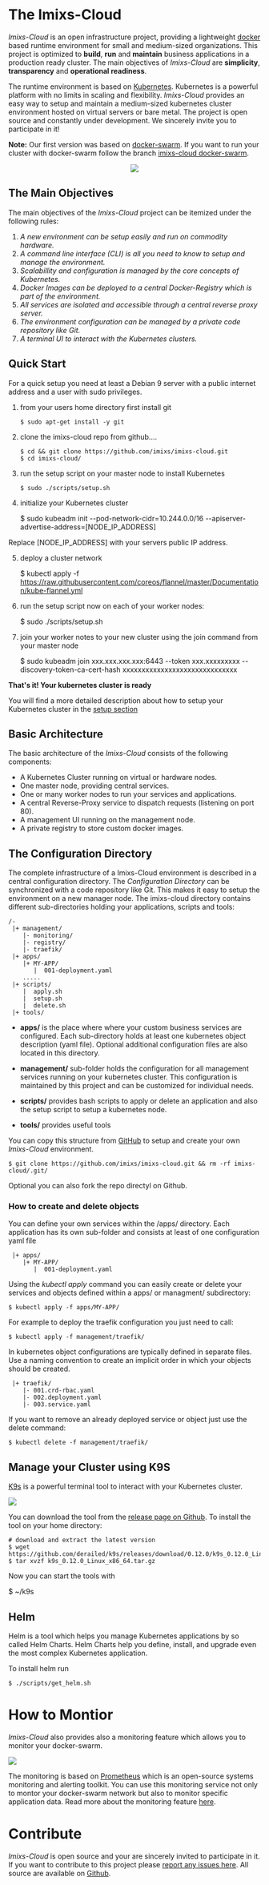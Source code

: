 # The Imixs-Cloud

_Imixs-Cloud_ is an open infrastructure project, providing a lightweight [docker](https://www.docker.com/) based runtime environment for small and medium-sized organizations. This project is optimized to **build**, **run** and **maintain** business applications in a production ready cluster. The main objectives of _Imixs-Cloud_ are **simplicity**, **transparency** and **operational readiness**. 

The runtime environment is based on [Kubernetes](https://kubernetes.io/). Kubernetes is a powerful platform with no limits in scaling and flexibility. _Imixs-Cloud_ provides an easy way to setup and maintain a medium-sized kubernetes cluster environment hosted on virtual servers or bare metal. The project is open source and constantly under development. We sincerely invite you to participate in it!

**Note:** Our first version was based on [docker-swarm](https://docs.docker.com/engine/swarm/). If you want to run your cluster with docker-swarm follow the branch [imixs-cloud docker-swarm](https://github.com/imixs/imixs-cloud/tree/docker-swarm).




<p align="center"><img src="./doc/docker-k8s-logo.png" /></p>

## The Main Objectives
The main objectives of the _Imixs-Cloud_ project can be itemized under the following rules:

 1. _A new environment can be setup easily and run on commodity hardware._
 2. _A command line interface (CLI) is all you need to know to setup and manage the environment._ 
 3. _Scalabillity and configuration is managed by the core concepts of Kubernetes._
 4. _Docker Images can be deployed to a central Docker-Registry which is part of the environment._
 5. _All services are isolated and accessible through a central reverse proxy server._
 6. _The environment configuration can be managed by a private code repository like Git._
 7. _A terminal UI to interact with the Kubernetes clusters._
 
 
## Quick Start

For a quick setup you need at least a Debian 9 server with a public internet address and a user with sudo privileges.

1) from your users home directory first install git 

	   $ sudo apt-get install -y git 

2) clone the imixs-cloud repo from github....

	   $ cd && git clone https://github.com/imixs/imixs-cloud.git
	   $ cd imixs-cloud/

3) run the setup script on your master node to install Kubernetes
 
	   $ sudo ./scripts/setup.sh

 
4) initialize your Kubernetes cluster

	$ sudo kubeadm init --pod-network-cidr=10.244.0.0/16 --apiserver-advertise-address=[NODE_IP_ADDRESS]

Replace [NODE\_IP\_ADDRESS] with your servers public IP address. 

5) deploy a cluster network

	$ kubectl apply -f https://raw.githubusercontent.com/coreos/flannel/master/Documentation/kube-flannel.yml


6) run the setup script now on each of your worker nodes:

	$ sudo ./scripts/setup.sh

7) join your worker notes to your new cluster using the join command from your master node

	$ sudo kubeadm join xxx.xxx.xxx.xxx:6443 --token xxx.xxxxxxxxx  --discovery-token-ca-cert-hash xxxxxxxxxxxxxxxxxxxxxxxxxxxxxx 


 
**That's it! Your kubernetes cluster is ready**

You will find a more detailed description about how to setup your Kubernetes cluster  in the [setup section](doc/SETUP.md)



 
## Basic Architecture

The basic architecture of the _Imixs-Cloud_ consists of the following components:

 * A Kubernetes Cluster running on virtual or hardware nodes. 
 * One master node, providing central services.
 * One or many worker nodes to run your services and applications. 
 * A central Reverse-Proxy service to dispatch requests (listening on port 80).
 * A management UI running on the management node.
 * A private registry to store custom docker images.
 

 
## The Configuration Directory 
 
The complete infrastructure of a Imixs-Cloud environment is described in a central configuration directory. The _Configuration Directory_ can be synchronized with a code repository like Git. This makes it easy to setup the environment on a new manager node. The imixs-cloud directory contains different sub-directories holding your applications, scripts and tools:

	/-
	 |+ management/
	    |- monitoring/
	    |- registry/
	    |- traefik/
	 |+ apps/
	    |+ MY-APP/
	       |  001-deployment.yaml
	    .....
	 |+ scripts/
	    |  apply.sh
	    |  setup.sh
	    |  delete.sh
	 |+ tools/


 - **apps/** is the place where where your custom business services are configured. Each sub-directory holds at least one kubernetes object description (yaml file). Optional additional configuration files are also located in this directory. 

 - **management/** sub-folder holds the configuration for all management services running on your kubernetes cluster. This configuration is maintained by this project and can be customized for individual needs. 

 - **scripts/**  provides bash scripts to apply or delete an application and also the setup script to setup a kubernetes node.

 - **tools/**  provides useful tools


You can copy this structure from [GitHub](https://github.com/imixs/imixs-cloud) to setup and create your own _Imixs-Cloud_ environment. 
 
	$ git clone https://github.com/imixs/imixs-cloud.git && rm -rf imixs-cloud/.git/
	
Optional you can also fork the repo directyl on Github. 



### How to create and delete objects

You can define your own services within the /apps/ directory. Each application has its own sub-folder and consists at least of one configuration yaml file 

	 |+ apps/
	    |+ MY-APP/
	       |  001-deployment.yaml

Using the _kubectl apply_ command you can easily create or delete your services and objects defined within a apps/ or managment/ subdirectory:

	$ kubectl apply -f apps/MY-APP/

For example to deploy the traefik configuration you just need to call:

	$ kubectl apply -f management/traefik/
	
In kubernetes object configurations are typically defined in separate files. Use a naming convention to create an implicit order in which your objects should be created.

	 |+ traefik/
	    |- 001.crd-rbac.yaml
	    |- 002.deployment.yaml
	    |- 003.service.yaml


If you want to remove an already deployed service or object just use the delete command:

	$ kubectl delete -f management/traefik/



## Manage your Cluster using K9S

[K9s](https://github.com/derailed/k9s) is a powerful terminal tool to interact with your Kubernetes cluster. 


<img src="doc/imixs-cloud-05.png" />

You can download the tool from the [release page on Github](https://github.com/derailed/k9s/releases). To install the tool on your home directory:

	# download and extract the latest version
	$ wget https://github.com/derailed/k9s/releases/download/0.12.0/k9s_0.12.0_Linux_x86_64.tar.gz
	$ tar xvzf k9s_0.12.0_Linux_x86_64.tar.gz

Now you can start the tools with

$ ~/k9s


## Helm 

Helm is a tool which helps you manage Kubernetes applications by so called Helm Charts. Helm Charts help you define, install, and upgrade even the most complex Kubernetes application.

To install helm run

	$ ./scripts/get_helm.sh


# How to Montior

_Imixs-Cloud_ also provides also a monitoring feature which allows you to monitor your docker-swarm.

<img src="./doc/imixs-cloud-04.png" />  
  
The monitoring is based on [Prometheus](https://prometheus.io/) which is an open-source systems monitoring and alerting toolkit. You can use this monitoring service not only to montor your docker-swarm network but also to monitor specific application data. Read more about the monitoring feature [here](doc/MONITORING.md).
  
# Contribute

_Imixs-Cloud_ is open source and your are sincerely invited to participate in it. 
If you want to contribute to this project please [report any issues here](https://github.com/imixs/imixs-cloud/issues). 
All source are available on [Github](https://github.com/imixs/imixs-cloud).

